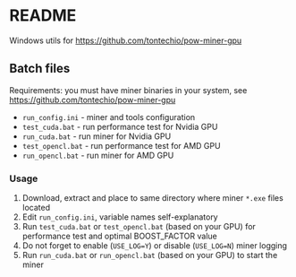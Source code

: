 # README

Windows utils for https://github.com/tontechio/pow-miner-gpu

## Batch files

Requirements: you must have miner binaries in your system, see https://github.com/tontechio/pow-miner-gpu

- `run_config.ini` - miner and tools configuration
- `test_cuda.bat` - run performance test for Nvidia GPU
- `run_cuda.bat` - run miner for Nvidia GPU
- `test_opencl.bat` - run performance test for AMD GPU
- `run_opencl.bat` - run miner for AMD GPU

### Usage

1. Download, extract and place to same directory where miner `*.exe` files located
2. Edit `run_config.ini`, variable names self-explanatory
3. Run `test_cuda.bat` or `test_opencl.bat` (based on your GPU) for performance test and optimal BOOST_FACTOR value
4. Do not forget to enable (`USE_LOG=Y`) or disable (`USE_LOG=N`) miner logging
5. Run `run_cuda.bat` or `run_opencl.bat` (based on your GPU) to start the miner


